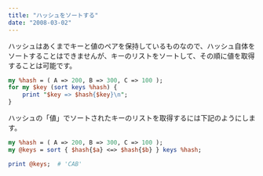 ```yaml
---
title: "ハッシュをソートする"
date: "2008-03-02"
---
```


ハッシュはあくまでキーと値のペアを保持しているものなので、ハッシュ自体をソートすることはできませんが、キーのリストをソートして、その順に値を取得することは可能です。

```perl
my %hash = ( A => 200, B => 300, C => 100 );
for my $key (sort keys %hash) {
    print "$key => $hash{$key}\n";
}
```

ハッシュの「値」でソートされたキーのリストを取得するには下記のようにします。

```perl
my %hash = ( A => 200, B => 300, C => 100 );
my @keys = sort { $hash{$a} <=> $hash{$b} } keys %hash;

print @keys;  # 'CAB'
```

